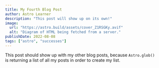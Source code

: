 ```yaml
---
title: My Fourth Blog Post
author: Astro Learner
description: "This post will show up on its own!"
image: 
  url: "https://astro.build/assets/cover_Z1RSGKy.avif"
  alt: "Diagram of HTML being fetched from a server."
publishDate: 2022-08-08
tags: ["astro", "successes"]
---
```

This post should show up with my other blog posts, because `Astro.glob()` is returning a list of all my posts in order to create my list.
